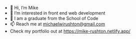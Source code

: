 - 👋 Hi, I’m Mike
- 👀 I’m interested in front end web development
- 🌱 I am a graduate from the School of Code
- 📫 Reach me at michaelwjrushton@gmail.com
- Check my portfolio out at https://mike-rushton.netlify.app/

<!---
michaelrushton-dev/michaelrushton-dev is a ✨ special ✨ repository because its `README.md` (this file) appears on your GitHub profile.
You can click the Preview link to take a look at your changes.
--->
